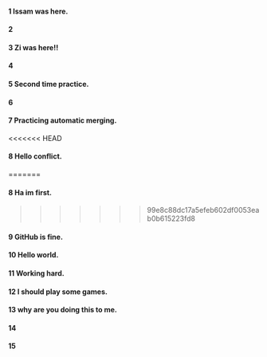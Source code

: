 #### 1 Issam was here.

#### 2

#### 3 Zi was here!!

#### 4

#### 5 Second time practice.

#### 6

#### 7 Practicing automatic merging. 

<<<<<<< HEAD
#### 8 Hello conflict.
=======
#### 8 Ha im first.
>>>>>>> 99e8c88dc17a5efeb602df0053eab0b615223fd8

#### 9 GitHub is fine.

#### 10 Hello world.

#### 11 Working hard.

#### 12 I should play some games.

#### 13 why are you doing this to me.

#### 14 

#### 15